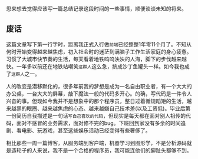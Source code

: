 思来想去觉得应该写一篇总结记录这段时间的一些事情，顺便谈谈未知的将来。

## 废话

这篇文章写下第一行字时，距离我正式入行做`前端`已经整整1年零11个月了。不知从何时开始变得越来越焦虑，初入社会时的迷茫到满脑子工作生活家庭的身心疲惫。习惯了大城市快节奏的生活，每天看着地铁呜呜泱泱的人海，脚下的步伐越来越快。一年多以前还在地铁站嘲笑`这群人`这么急，挤成沙丁鱼罐头一样。如今我也成了`这群人`之一。

人的改变是潜移默化的，很多年前我的梦想是成为一名自由职业者，有一个大大的办公桌，一台大大的屏幕，敲下魔法一般的代码多开心。的确，写代码是一件令人兴奋的事。但现如今我并不是想象中的那个程序员，整日过着循规蹈矩的生活，越来越黑的眼圈、越来越焦虑的心态、越来越嫌自己技术差(以及工资低)。毕业后第一份简历自我描述是一句话`写自己喜欢的代码`，但现实是每天都在面对别人祖传的代码，面对不感冒的业务需求，面对修不完的bug。下班回到家没有多余的时间追剧、看电影、玩游戏，甚至这些娱乐活动已经变得有些奢侈了。

相比那些一周一篇博客，从服务端到客户端，机器学习到图形学，不是分析源码就是造轮子的人来说，我不是一个合格的程序员，我可能连他们的脚趾头都够不到。
